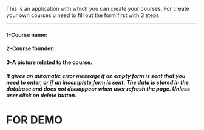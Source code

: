 This is an application with which you can create your courses.
For create your own courses u need to fill out the form first with 3 steps
<hr>
<h4>1-Course name:</h4>
<h4>2-Course founder:</h4>
<h4>3-A picture related to the course.</h4>
<h5>It gives an automatic error message if an empty form is sent that you need to enter, or if an incomplete form is sent. The data is stored in the database and does not dissappear when user refresh the page. Unless user click on delete button.</h5>

<h1>FOR DEMO</h1>
<h2></h2>